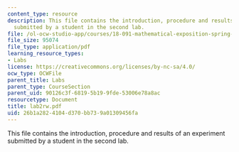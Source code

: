 ```yaml
---
content_type: resource
description: This file contains the introduction, procedure and results of an experiment
  submitted by a student in the second lab.
file: /ol-ocw-studio-app/courses/18-091-mathematical-exposition-spring-2005/26b1a2824104d370bb739a01309456fa_lab2rw.pdf
file_size: 95074
file_type: application/pdf
learning_resource_types:
- Labs
license: https://creativecommons.org/licenses/by-nc-sa/4.0/
ocw_type: OCWFile
parent_title: Labs
parent_type: CourseSection
parent_uid: 90126c3f-6819-5b19-9fde-53006e78a8ac
resourcetype: Document
title: lab2rw.pdf
uid: 26b1a282-4104-d370-bb73-9a01309456fa
---
```

This file contains the introduction, procedure and results of an experiment submitted by a student in the second lab.
